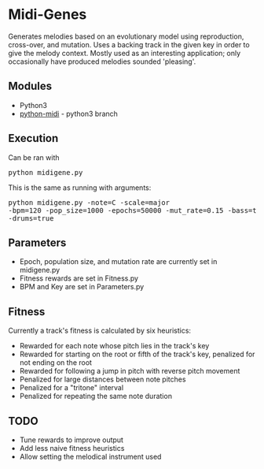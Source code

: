 # Midi-Genes
Generates melodies based on an evolutionary model using reproduction, cross-over, and mutation.
Uses a backing track in the given key in order to give the melody context.
Mostly used as an interesting application; only occasionally have produced melodies sounded 'pleasing'.

## Modules
* Python3
* [python-midi](https://github.com/vishnubob/python-midi) - python3 branch

## Execution
Can be ran with <pre>python midigene.py</pre>
This is the same as running with arguments:
    <pre>python midigene.py -note=C -scale=major -bpm=120 -pop_size=1000 -epochs=50000 -mut_rate=0.15 -bass=true -drums=true</pre>

## Parameters
* Epoch, population size, and mutation rate are currently set in midigene.py
* Fitness rewards are set in Fitness.py
* BPM and Key are set in Parameters.py

## Fitness
Currently a track's fitness is calculated by six heuristics:

* Rewarded for each note whose pitch lies in the track's key
* Rewarded for starting on the root or fifth of the track's key, penalized for not ending on the root
* Rewarded for following a jump in pitch with reverse pitch movement
* Penalized for large distances between note pitches
* Penalized for a "tritone" interval
* Penalized for repeating the same note duration

## TODO
* Tune rewards to improve output
* Add less naive fitness heuristics
* Allow setting the melodical instrument used
